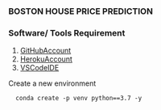 ### BOSTON HOUSE PRICE PREDICTION

### Software/ Tools Requirement

1. [GitHubAccount](https://github.com/)
2. [HerokuAccount](https://heroku.com/)
3. [VSCodeIDE](https://code.visualstudio.com/)

Create a new environment

```
  conda create -p venv python==3.7 -y
```